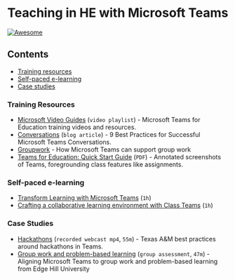#  Teaching in HE with Microsoft Teams 
[![Awesome](https://awesome.re/badge.svg)](https://awesome.re)

## Contents

 -  [Training resources](#training)
 -  [Self-paced e-learning](#elearning)
 -  [Case studies](#case-studies)


### Training Resources
  -  [Microsoft Video Guides](https://support.office.com/en-us/article/microsoft-teams-for-education-training-videos-and-resources-926063cd-f5ab-4ded-804c-71fcafce8fdc) (`video playlist`) - Microsoft Teams for Education training videos and resources.
  -  [Conversations](https://www.avepoint.com/blog/microsoft-teams/microsoft-teams-conversations) (`blog article`) - 9 Best Practices for Successful Microsoft Teams Conversations.
  -  [Groupwork]() - How Microsoft Teams can support group work
  -  [Teams for Education: Quick Start Guide](https://aka.ms/TeamsEDUQuickGuide) (`PDF`) - Annotated screenshots of Teams, foregrounding class features like assignments.

### Self-paced e-learning

  -  [Transform Learning with Microsoft Teams](https://education.microsoft.com/en-us/course/9c9f5c11/overview) (`1h`)
  -  [Crafting a collaborative learning environment with Class Teams](https://education.microsoft.com/en-us/course/b1e15cfc/overview) (`1h`)

### Case Studies
  -  [Hackathons](https://microsoft.sharepoint.com/teams/MicrosoftTeamsinHigherEducation-UKCohort/Shared%20Documents/Resources/_Invent%20for%20the%20Planet'%20-%20Texas%20A_M%20-%20HowTo%20-%20Lessons%20Learned%20-%20Best%20Practices.mp4) (`recorded webcast mp4`, `55m`) - Texas A&M best practices around hackathons in Teams.
  -  [Group work and problem-based learning](https://vls.uclan.ac.uk/Play/51699) (`group assessment`, `47m`) - Aligning Microsoft Teams to group work and problem-based learning from Edge Hill University
